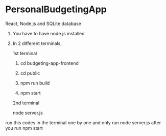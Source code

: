 # PersonalBudgetingApp
React, Node.js and SQLite database

1. You have to have node.js installed
2. In 2 different terminals,

	1st terminal

	1. cd budgeting-app-frontend

	2. cd public

	3. npm run build
	
	4. npm start
	
	2nd terminal
	
	node server.js

run this codes in the terminal one by one and only run node server.js after you run npm start
